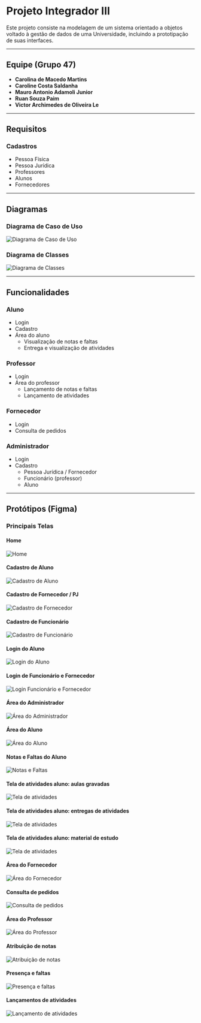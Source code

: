# **Projeto Integrador III**

Este projeto consiste na modelagem de um sistema orientado a objetos voltado à gestão de dados de uma Universidade, incluindo a prototipação de suas interfaces.

---

## **Equipe (Grupo 47)**

- **Carolina de Macedo Martins**  
- **Caroline Costa Saldanha**  
- **Mauro Antonio Adamoli Junior**  
- **Ruan Souza Paim**  
- **Victor Archimedes de Oliveira Le**

---

## **Requisitos**
### **Cadastros**  
- Pessoa Física  
- Pessoa Jurídica  
- Professores  
- Alunos  
- Fornecedores  

---

## **Diagramas**

### **Diagrama de Caso de Uso**  
![Diagrama de Caso de Uso](/img%20prototipo/Diagrama%20de%20Caso%20de%20Uso.png)  

### **Diagrama de Classes**  
![Diagrama de Classes](/img%20prototipo/Diagrama%20de%20Classe.png)  

---

## **Funcionalidades**

### **Aluno**  
- Login  
- Cadastro  
- Área do aluno  
  - Visualização de notas e faltas  
  - Entrega e visualização de atividades  

### **Professor**  
- Login  
- Área do professor  
  - Lançamento de notas e faltas  
  - Lançamento de atividades  

### **Fornecedor**  
- Login  
- Consulta de pedidos  

### **Administrador**  
- Login  
- Cadastro  
  - Pessoa Jurídica / Fornecedor  
  - Funcionário (professor)  
  - Aluno  

---

## **Protótipos (Figma)**

### **Principais Telas**

#### **Home**  
![Home](/img%20prototipo/Home.png)  

#### **Cadastro de Aluno**  
![Cadastro de Aluno](img%20prototipo/Tela%20Cadastro%20do%20Aluno.png)  

#### **Cadastro de Fornecedor / PJ**  
![Cadastro de Fornecedor](img%20prototipo/Tela%20de%20Cadastro%20Fornecedor%20ou%20PJ.png)  

#### **Cadastro de Funcionário**  
![Cadastro de Funcionário](/img%20prototipo/Tela%20de%20Cadastro%20Funcionario.png)  

#### **Login do Aluno**  
![Login do Aluno](img%20prototipo/Tela%20login%20Aluno.png)   

#### **Login de Funcionário e Fornecedor**  
![Login Funcionário e Fornecedor](/img%20prototipo/Tela%20login%20Funcionario%20e%20Fornecedor.png)  

#### **Área do Administrador**  
![Área do Administrador](/img%20prototipo/Tela%20principal%20Administrador.png)  

#### **Área do Aluno**  
![Área do Aluno](/img%20prototipo/Tela%20principal%20Aluno.png)  

#### **Notas e Faltas do Aluno**  
![Notas e Faltas](/img%20prototipo/Tela%20de%20Notas%20e%20Faltas.png) 

#### **Tela de atividades aluno: aulas gravadas**  
![Tela de atividades](/img%20prototipo/Tela%20atividades%20do%20Aluno%20-%20Aulas%20gravadas.png) 

#### **Tela de atividades aluno: entregas de atividades**  
![Tela de atividades](/img%20prototipo/Tela%20atividades%20do%20Aluno%20-%20Entrega%20de%20trabalhos.png) 

#### **Tela de atividades aluno: material de estudo**  
![Tela de atividades](/img%20prototipo/Tela%20Atividade%20do%20Aluno%20-%20Material%20de%20estudo.png) 

#### **Área do Fornecedor**  
![Área do Fornecedor](/img%20prototipo/Tela%20principal%20Fornecedor.png)  

#### **Consulta de pedidos**  
![Consulta de pedidos](/img%20prototipo/Tela%20de%20consulta%20de%20pedidos%20(fornecedor).png)  

#### **Área do Professor**  
![Área do Professor](/img%20prototipo/Tela%20principal%20Professor.png)  

#### **Atribuição de notas**  
![Atribuição de notas](/img%20prototipo/Tela%20de%20atribuição%20de%20notas%20(professor).png)  

#### **Presença e faltas**  
![Presença e faltas](/img%20prototipo/Tela%20de%20presença%20e%20faltas%20(professor).png)  

#### **Lançamentos de atividades**  
![Lançamento de atividades](/img%20prototipo/Tela%20de%20lançamento%20de%20atividades%20(professor).png)  

